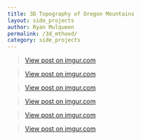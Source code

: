 ```yaml
---
title: 3D Topography of Oregon Mountains
layout: side_projects
author: Ryan Mulqueen
permalink: /3d_mthood/
category: side_projects
---
```



<blockquote class="imgur-embed-pub" lang="en" data-id="tYbwkWz"><a href="https://imgur.com/tYbwkWz">View post on imgur.com</a></blockquote><script async src="//s.imgur.com/min/embed.js" charset="utf-8"></script>

<blockquote class="imgur-embed-pub" lang="en" data-id="PDyc6O1"><a href="https://imgur.com/PDyc6O1">View post on imgur.com</a></blockquote><script async src="//s.imgur.com/min/embed.js" charset="utf-8"></script>

<blockquote class="imgur-embed-pub" lang="en" data-id="yYeukBW"><a href="https://imgur.com/yYeukBW">View post on imgur.com</a></blockquote><script async src="//s.imgur.com/min/embed.js" charset="utf-8"></script>

<blockquote class="imgur-embed-pub" lang="en" data-id="XfY3qfr"><a href="https://imgur.com/XfY3qfr">View post on imgur.com</a></blockquote><script async src="//s.imgur.com/min/embed.js" charset="utf-8"></script>

<blockquote class="imgur-embed-pub" lang="en" data-id="sr6yFC0"><a href="https://imgur.com/sr6yFC0">View post on imgur.com</a></blockquote><script async src="//s.imgur.com/min/embed.js" charset="utf-8"></script>

<blockquote class="imgur-embed-pub" lang="en" data-id="GKT7Ml8"><a href="https://imgur.com/GKT7Ml8">View post on imgur.com</a></blockquote><script async src="//s.imgur.com/min/embed.js" charset="utf-8"></script>